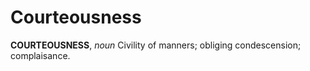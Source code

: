 # Courteousness

**COURTEOUSNESS**, _noun_ Civility of manners; obliging condescension; complaisance.